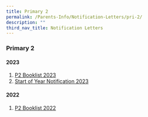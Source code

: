 ```yaml
---
title: Primary 2
permalink: /Parents-Info/Notification-Letters/pri-2/
description: ""
third_nav_title: Notification Letters
---
```

### Primary 2

#### 2023
1. [P2 Booklist 2023](/files/2023/P2%202023%20BOOKLIST.pdf)
2. [Start of Year Notification 2023](/files/2023/T1/2023%20Start%20of%20Year%20Notification_FINAL%20v2.pdf)

#### 2022
1. [P2 Booklist 2022](/files/P2%20Booklist%202022.pdf)